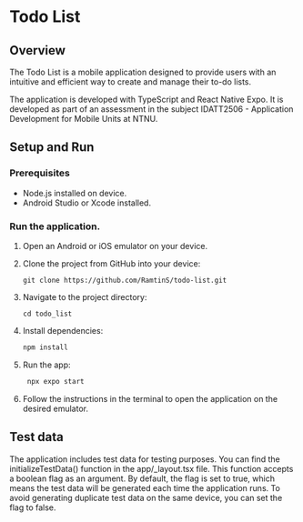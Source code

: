 # Todo List

## Overview

The Todo List is a mobile application designed to provide users with an intuitive and
efficient way to create and manage their to-do lists.

The application is developed with TypeScript and React Native Expo. It is developed as
part of an assessment in the subject IDATT2506 - Application Development for Mobile Units at NTNU. 

## Setup and Run

### Prerequisites

* Node.js installed on device. 
* Android Studio or Xcode installed.

### Run the application.

1. Open an Android or iOS emulator on your device. 

2. Clone the project from GitHub into your device:

   ```
   git clone https://github.com/RamtinS/todo-list.git
   ```

3. Navigate to the project directory:

   ```
   cd todo_list
   ```

4. Install dependencies:

   ```bash
   npm install
   ```

5. Run the app:

   ```bash
    npx expo start
   ```

6. Follow the instructions in the terminal to open the application on the desired emulator.

## Test data

The application includes test data for testing purposes.
You can find the initializeTestData() function in the
app/_layout.tsx file. This function accepts a boolean
flag as an argument. By default, the flag is set to true,
which means the test data will be generated each time the
application runs. To avoid generating duplicate test data
on the same device, you can set the flag to false.
